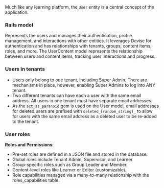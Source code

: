 Much like any learning platform, the `User` entity is a central concept of the application. 

### Rails model
Represents the users and manages their authentication, profile management, and interactions with other entities. It leverages Devise for authentication and has relationships with tenants, groups, content items, roles, and more. The UserContent model represents the relationship between users and content items, tracking user interactions and progress.

### Users in tenants
- Users only belong to one tenant, including Super Admin. There are mechanisms in place, however, enabling Super Admins to log into ANY tenant.
- Two different tenants can have each a user with the same email address. All users in one tenant must have separate email addresses.
- As the `act_as_paranoid` gem is used on the User model, email addresses for deleted users are prefixed with `deleted_[random_string]_` to allow for users with the same email address as a deleted user to be re-added to the tenant.

### User roles
**Roles and Permissions**:

*   Pre-set roles are defined in a JSON file and stored in the database.    
*   Global roles include Tenant Admin, Supervisor, and Learner.    
*   Group-specific roles such as Group Leader and Member.    
*   Content-level roles like Learner or Editor (customizable).    
*   Role capabilities managed via a many-to-many relationship with the roles\_capabilities table.


